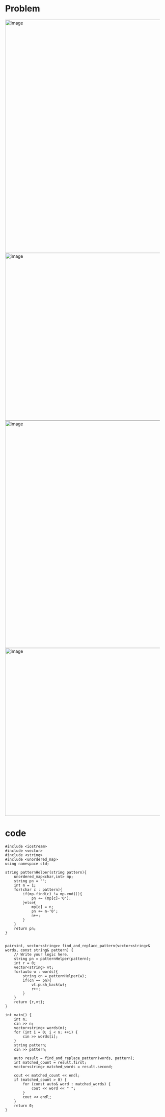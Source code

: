 # Problem
<img width="671" height="756" alt="image" src="https://github.com/user-attachments/assets/89d07da0-f912-4699-981a-d84b42294b04" />
<img width="665" height="543" alt="image" src="https://github.com/user-attachments/assets/b173ac83-e11d-4487-936c-9cb7706f005c" />
<img width="674" height="737" alt="image" src="https://github.com/user-attachments/assets/71bf6840-ff2b-4ad1-a7d0-06a88bdd667a" />
<img width="660" height="544" alt="image" src="https://github.com/user-attachments/assets/d1f06c86-bb9c-4a9d-b673-ac214f76a20c" />


# code
```
#include <iostream>
#include <vector>
#include <string>
#include <unordered_map>
using namespace std;

string patternHelper(string pattern){
    unordered_map<char,int> mp;
    string pn = "";
    int n = 1;
    for(char c : pattern){
        if(mp.find(c) != mp.end()){
            pn += (mp[c]-'0');
        }else{
            mp[c] = n;
            pn += n-'0';
            n++;
        }
    }
    return pn;
}


pair<int, vector<string>> find_and_replace_pattern(vector<string>& words, const string& pattern) {
    // Write your logic here.
    string pn = patternHelper(pattern);
    int r = 0;
    vector<string> vt;
    for(auto w : words){
        string cn = patternHelper(w);
        if(cn == pn){
            vt.push_back(w);
            r++;
        }
    }
    return {r,vt};
}

int main() {
    int n;
    cin >> n;
    vector<string> words(n);
    for (int i = 0; i < n; ++i) {
        cin >> words[i];
    }
    string pattern;
    cin >> pattern;
    
    auto result = find_and_replace_pattern(words, pattern);
    int matched_count = result.first;
    vector<string> matched_words = result.second;
    
    cout << matched_count << endl;
    if (matched_count > 0) {
        for (const auto& word : matched_words) {
            cout << word << " ";
        }
        cout << endl;
    }
    return 0;
}
```
